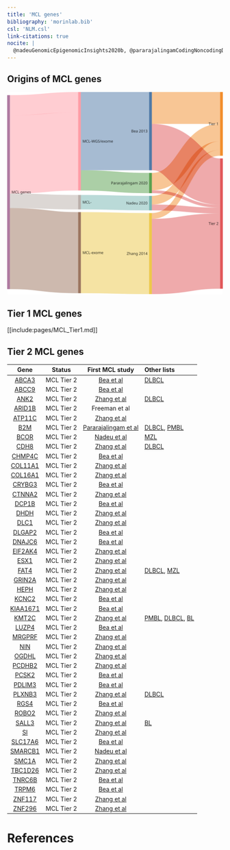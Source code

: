 ```yaml
---
title: 'MCL genes'
bibliography: 'morinlab.bib'
csl: 'NLM.csl'
link-citations: true
nocite: |
  @nadeuGenomicEpigenomicInsights2020b, @pararajalingamCodingNoncodingDrivers2020 @zhangGenomicLandscapeMantle2014, @beaLandscapeSomaticMutations2013, @wuGeneticHeterogeneityPrimary2016, @freemanMolecularDeterminantsOutcomes2022
---
```


## Origins of MCL genes

![](MCL_sankey1-1.svg)

## Tier 1 MCL genes

[[include:pages/MCL_Tier1.md]]


## Tier 2 MCL genes

|Gene|Status| First MCL study | Other lists |
|:-:|:-:|:---:|:----|
|[ABCA3](ABCA3)|MCL Tier 2|[Bea et al](papers/beaLandscapeSomaticMutations2013)|[DLBCL](DLBCL_genes)|
|[ABCC9](ABCC9)|MCL Tier 2|[Bea et al](papers/beaLandscapeSomaticMutations2013)||
|[ANK2](ANK2)|MCL Tier 2|[Zhang et al](papers/zhangGenomicLandscapeMantle2014)|[DLBCL](DLBCL_genes)|
|[ARID1B](ARID1B)|MCL Tier 2|Freeman et al||
|[ATP11C](ATP11C)|MCL Tier 2|[Zhang et al](papers/zhangGenomicLandscapeMantle2014)||
|[B2M](B2M)|MCL Tier 2|[Pararajalingam et al](papers/pararajalingamCodingNoncodingDrivers2020)|[DLBCL](DLBCL_genes), [PMBL](PMBL_genes)|
|[BCOR](BCOR)|MCL Tier 2|[Nadeu et al](papers/nadeuGenomicEpigenomicInsights2020)|[MZL](MZL_genes)|
|[CDH8](CDH8)|MCL Tier 2|[Zhang et al](papers/zhangGenomicLandscapeMantle2014)|[DLBCL](DLBCL_genes)|
|[CHMP4C](CHMP4C)|MCL Tier 2|[Bea et al](papers/beaLandscapeSomaticMutations2013)||
|[COL11A1](COL11A1)|MCL Tier 2|[Zhang et al](papers/zhangGenomicLandscapeMantle2014)||
|[COL16A1](COL16A1)|MCL Tier 2|[Zhang et al](papers/zhangGenomicLandscapeMantle2014)||
|[CRYBG3](CRYBG3)|MCL Tier 2|[Bea et al](papers/beaLandscapeSomaticMutations2013)||
|[CTNNA2](CTNNA2)|MCL Tier 2|[Zhang et al](papers/zhangGenomicLandscapeMantle2014)||
|[DCP1B](DCP1B)|MCL Tier 2|[Bea et al](papers/beaLandscapeSomaticMutations2013)||
|[DHDH](DHDH)|MCL Tier 2|[Zhang et al](papers/zhangGenomicLandscapeMantle2014)||
|[DLC1](DLC1)|MCL Tier 2|[Zhang et al](papers/zhangGenomicLandscapeMantle2014)||
|[DLGAP2](DLGAP2)|MCL Tier 2|[Bea et al](papers/beaLandscapeSomaticMutations2013)||
|[DNAJC6](DNAJC6)|MCL Tier 2|[Bea et al](papers/beaLandscapeSomaticMutations2013)||
|[EIF2AK4](EIF2AK4)|MCL Tier 2|[Zhang et al](papers/zhangGenomicLandscapeMantle2014)||
|[ESX1](ESX1)|MCL Tier 2|[Zhang et al](papers/zhangGenomicLandscapeMantle2014)||
|[FAT4](FAT4)|MCL Tier 2|[Zhang et al](papers/zhangGenomicLandscapeMantle2014)|[DLBCL](DLBCL_genes), [MZL](MZL_genes)|
|[GRIN2A](GRIN2A)|MCL Tier 2|[Zhang et al](papers/zhangGenomicLandscapeMantle2014)||
|[HEPH](HEPH)|MCL Tier 2|[Zhang et al](papers/zhangGenomicLandscapeMantle2014)||
|[KCNC2](KCNC2)|MCL Tier 2|[Bea et al](papers/beaLandscapeSomaticMutations2013)||
|[KIAA1671](KIAA1671)|MCL Tier 2|[Bea et al](papers/beaLandscapeSomaticMutations2013)||
|[KMT2C](KMT2C)|MCL Tier 2|[Zhang et al](papers/zhangGenomicLandscapeMantle2014)|[PMBL](PMBL_genes), [DLBCL](DLBCL_genes), [BL](BL_genes) |
|[LUZP4](LUZP4)|MCL Tier 2|[Bea et al](papers/beaLandscapeSomaticMutations2013)||
|[MRGPRF](MRGPRF)|MCL Tier 2|[Zhang et al](papers/zhangGenomicLandscapeMantle2014)||
|[NIN](NIN)|MCL Tier 2|[Zhang et al](papers/zhangGenomicLandscapeMantle2014)||
|[OGDHL](OGDHL)|MCL Tier 2|[Zhang et al](papers/zhangGenomicLandscapeMantle2014)||
|[PCDHB2](PCDHB2)|MCL Tier 2|[Zhang et al](papers/zhangGenomicLandscapeMantle2014)||
|[PCSK2](PCSK2)|MCL Tier 2|[Bea et al](papers/beaLandscapeSomaticMutations2013)||
|[PDLIM3](PDLIM3)|MCL Tier 2|[Bea et al](papers/beaLandscapeSomaticMutations2013)||
|[PLXNB3](PLXNB3)|MCL Tier 2|[Zhang et al](papers/zhangGenomicLandscapeMantle2014)|[DLBCL](DLBCL_genes)|
|[RGS4](RGS4)|MCL Tier 2|[Bea et al](papers/beaLandscapeSomaticMutations2013)||
|[ROBO2](ROBO2)|MCL Tier 2|[Zhang et al](papers/zhangGenomicLandscapeMantle2014)||
|[SALL3](SALL3)|MCL Tier 2|[Zhang et al](papers/zhangGenomicLandscapeMantle2014)|[BL](BL_genes)|
|[SI](SI)|MCL Tier 2|[Zhang et al](papers/zhangGenomicLandscapeMantle2014)||
|[SLC17A6](SLC17A6)|MCL Tier 2|[Bea et al](papers/beaLandscapeSomaticMutations2013)||
|[SMARCB1](SMARCB1)|MCL Tier 2|[Nadeu et al](papers/nadeuGenomicEpigenomicInsights2020)||
|[SMC1A](SMC1A)|MCL Tier 2|[Zhang et al](papers/zhangGenomicLandscapeMantle2014)||
|[TBC1D26](TBC1D26)|MCL Tier 2|[Zhang et al](papers/zhangGenomicLandscapeMantle2014)||
|[TNRC6B](TNRC6B)|MCL Tier 2|[Bea et al](papers/beaLandscapeSomaticMutations2013)||
|[TRPM6](TRPM6)|MCL Tier 2|[Bea et al](papers/beaLandscapeSomaticMutations2013)||
|[ZNF117](ZNF117)|MCL Tier 2|[Zhang et al](papers/zhangGenomicLandscapeMantle2014)||
|[ZNF296](ZNF296)|MCL Tier 2|[Zhang et al](papers/zhangGenomicLandscapeMantle2014)||




# References
